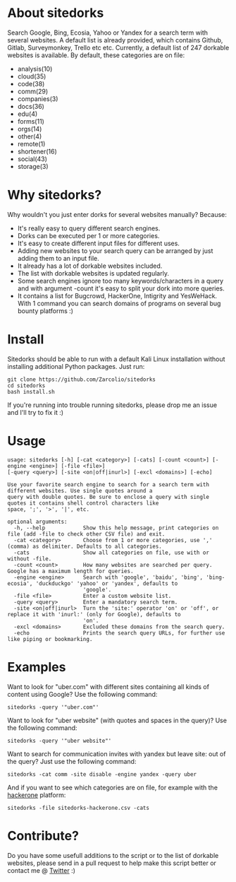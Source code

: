 # About sitedorks
Search Google, Bing, Ecosia, Yahoo or Yandex for a search term with several websites. A default list is already provided, which contains Github, Gitlab, Surveymonkey, Trello etc etc. Currently, a default list of 247 dorkable websites is available.
By default, these categories are on file: 
* analysis(10)
* cloud(35)
* code(38)
* comm(29)
* companies(3)
* docs(36)
* edu(4)
* forms(11)
* orgs(14)
* other(4)
* remote(1)
* shortener(16)
* social(43)
* storage(3)

# Why sitedorks?
Why wouldn't you just enter dorks for several websites manually? Because:
* It's really easy to query different search engines.
* Dorks can be executed per 1 or more categories.
* It's easy to create different input files for different uses.
* Adding new websites to your search query can be arranged by just adding them to an input file.
* It already has a lot of dorkable websites included.
* The list with dorkable websites is updated regularly.
* Some search engines ignore too many keywords/characters in a query and with argument -count it's easy to split your dork into more queries.
* It contains a list for Bugcrowd, HackerOne, Intigrity and YesWeHack. With 1 command you can search domains of programs on several bug bounty platforms :)

# Install
Sitedorks should be able to run with a default Kali Linux installation without installing additional Python packages.
Just run:
```
git clone https://github.com/Zarcolio/sitedorks
cd sitedorks
bash install.sh
```
If you're running into trouble running sitedorks, please drop me an issue and I'll try to fix it :)

# Usage
```
usage: sitedorks [-h] [-cat <category>] [-cats] [-count <count>] [-engine <engine>] [-file <file>]
[-query <query>] [-site <on|off|inurl>] [-excl <domains>] [-echo]

Use your favorite search engine to search for a search term with different websites. Use single quotes around a
query with double quotes. Be sure to enclose a query with single quotes it contains shell control characters like
space, ';', '>', '|', etc.

optional arguments:
  -h, --help            Show this help message, print categories on file (add -file to check other CSV file) and exit.
  -cat <category>       Choose from 1 or more categories, use ',' (comma) as delimiter. Defaults to all categories.
  -cats                 Show all categories on file, use with or without -file.
  -count <count>        How many websites are searched per query. Google has a maximum length for queries.
  -engine <engine>      Search with 'google', 'baidu', 'bing', 'bing-ecosia', 'duckduckgo' 'yahoo' or 'yandex', defaults to 
                        'google'.
  -file <file>          Enter a custom website list.
  -query <query>        Enter a mandatory search term.
  -site <on|off|inurl>  Turn the 'site:' operator 'on' or 'off', or replace it with 'inurl:' (only for Google), defaults to 
                        'on'.
  -excl <domains>       Excluded these domains from the search query.
  -echo                 Prints the search query URLs, for further use like piping or bookmarking.
```

# Examples
Want to look for "uber.com" with different sites containing all kinds of content using Google? Use the following command:
```
sitedorks -query '"uber.com"'
```
Want to look for "uber website" (with quotes and spaces in the query)? Use the following command:
```
sitedorks -query '"uber website"'
```
Want to search for communication invites with yandex but leave site: out of the query? Just use the following command:
```
sitedorks -cat comm -site disable -engine yandex -query uber
```
And if you  want to see which categories are on file, for example with the [hackerone](https://www.hackerone.com) platform:
```
sitedorks -file sitedorks-hackerone.csv -cats
```
# Contribute?
Do you have some usefull additions to the script or to the list of dorkable websites, please send in a pull request to help make this script better or contact me @ [Twitter](https://twitter.com/zarcolio) :)

